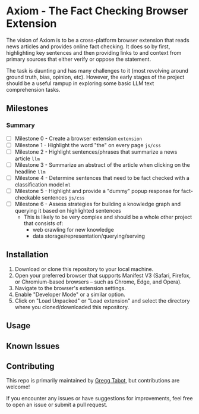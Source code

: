 # Axiom - The Fact Checking Browser Extension

The vision of Axiom is to be a cross-platform browser extension that reads news articles and provides online fact checking. It does so by first, highlighting key sentences and then providing links to and context from primary sources that either verify or oppose the statement.

The task is daunting and has many challenges to it (most revolving around ground truth, bias, opinion, etc). However, the early stages of the project should be a useful rampup in exploring some basic LLM text comprehension tasks.

## Milestones
### Summary
* [ ] Milestone 0 - Create a browser extension `extension`
* [ ] Milestone 1 - Highlight the word "the" on every page `js/css`
* [ ] Milestone 2 - Highlight sentences/phrases that summarize a news article `llm`
* [ ] Milestone 3 - Summarize an abstract of the article when clicking on the headline `llm`
* [ ] Milestone 4 - Determine sentences that need to be fact checked with a classification model `ml`
* [ ] Milestone 5 - Highlight and provide a "dummy" popup response for fact-checkable sentences `js/css`
* [ ] Milestone 6 - Assess strategies for building a knowledge graph and querying it based on highlighted sentences
  * This is likely to be very complex and should be a whole other project that consists of:
    * web crawling for new knowledge
    * data storage/representation/querying/serving

## Installation
1. Download or clone this repository to your local machine.
2. Open your preferred browser that supports Manifest V3 (Safari, Firefox, or Chromium-based browsers – such as Chrome, Edge, and Opera).
3. Navigate to the browser's extension settings.
4. Enable "Developer Mode" or a similar option.
5. Click on "Load Unpacked" or "Load extension" and select the directory where you cloned/downloaded this repository.

## Usage

## Known Issues

## Contributing
This repo is primarily maintained by [Gregg Tabot](gregg.tabot@snyaptiq.ai), but contributions are welcome!

If you encounter any issues or have suggestions for improvements, feel free to open an issue or submit a pull request.